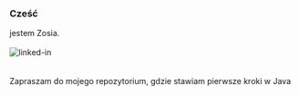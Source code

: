 ### Cześć
jestem Zosia. 
<br>
<br>[<img align="left" alt="linked-in" src="https://img.shields.io/badge/linkedin-%230077B5.svg?&style=for-the-badge&logo=linkedin&logoColor=white" />](https://www.linkedin.com/in/zofia-zagrobelnaa/)
<br>
<br>
<br>
Zapraszam do mojego repozytorium, gdzie stawiam pierwsze kroki w Java 
